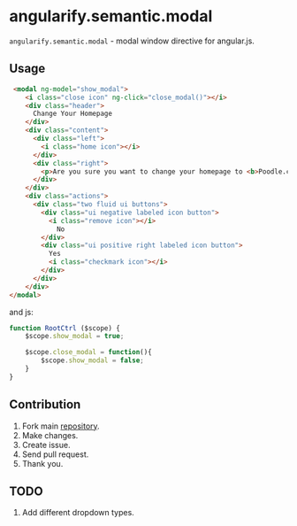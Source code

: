 angularify.semantic.modal
===============================

`angularify.semantic.modal` - modal window directive for angular.js.

Usage
-------------------------------

```html
 <modal ng-model="show_modal">
    <i class="close icon" ng-click="close_modal()"></i>
    <div class="header">
      Change Your Homepage
    </div>
    <div class="content">
      <div class="left">
        <i class="home icon"></i>
      </div>
      <div class="right">
        <p>Are you sure you want to change your homepage to <b>Poodle.com</b>?</p>
      </div>
    </div>
    <div class="actions">
      <div class="two fluid ui buttons">
        <div class="ui negative labeled icon button">
          <i class="remove icon"></i>
            No
        </div>
        <div class="ui positive right labeled icon button">
          Yes
          <i class="checkmark icon"></i>
        </div>
      </div>
    </div>
</modal>
```

and js:

```javascript
function RootCtrl ($scope) {
    $scope.show_modal = true;

    $scope.close_modal = function(){
        $scope.show_modal = false;
    }
}
```

Contribution
-------------------------------

 1. Fork main [repository](https://github.com/angularify/angular-semantic-ui).
 2. Make changes.
 3. Create issue.
 4. Send pull request.
 5. Thank you.

TODO
-------------------------------

1. Add different dropdown types.